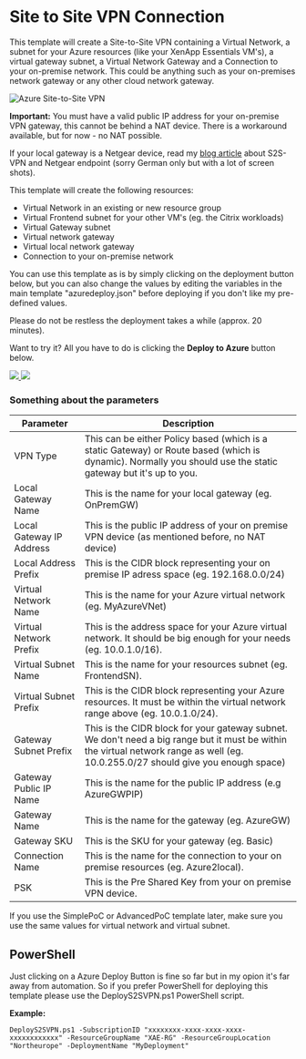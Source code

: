 # Site to Site VPN Connection
This template will create a Site-to-Site VPN containing a Virtual Network, a subnet for your Azure resources (like your XenApp Essentials VM's), a virtual gateway subnet, a Virtual Network Gateway and a Connection to your on-premise network. This could be anything such as your on-premises network gateway or any other cloud network gateway.

![Azure Site-to-Site VPN](http://thomas-krampe.com/wp-content/uploads/2017/11/Azure_Site2Site_VPN.png)

**Important:** You must have a valid public IP address for your on-premise VPN gateway, this cannot be behind a NAT device. There is a workaround available, but for now - no NAT possible. 

If your local gateway is a Netgear device, read my [blog article](http://thomas-krampe.com/2017/11/netgear-fvs336gv3-und-azure-site-to-site-vpn/) about S2S-VPN and Netgear endpoint (sorry German only but with a lot of screen shots).

This template will create the following resources:

- Virtual Network in an existing or new resource group
- Virtual Frontend subnet for your other VM's (eg. the Citrix workloads)
- Virtual Gateway subnet
- Virtual network gateway
- Virtual local network gateway
- Connection to your on-premise network

You can use this template as is by simply clicking on the deployment button below, but you can also change the values by editing the variables in the main template "azuredeploy.json" before deploying if you don't like my pre-defined values.

Please do not be restless the deployment takes a while (approx. 20 minutes).

Want to try it? All you have to do is clicking the **Deploy to Azure** button below.

<a href="https://portal.azure.com/#create/Microsoft.Template/uri/https%3A%2F%2Fgithub.com%2Fthomaskrampe%2FCitrixCloud%2Fraw%2Fmaster%2FARM-Templates%2FS2S-VPN%2Fazuredeploy.json" target="_blank">
    <img src="http://azuredeploy.net/deploybutton.png"/>
</a>
<a href="http://armviz.io/#/?load=https%3A%2F%2Fgithub.com%2Fthomaskrampe%2FCitrixCloud%2Fraw%2Fmaster%2FARM-Templates%2FS2S-VPN%2Fazuredeploy.json" target="_blank">
    <img src="http://armviz.io/visualizebutton.png"/>
</a>

### Something about the parameters

| Parameter                | Description                                                                                                                                                                        |
| ------------------------ | ---------------------------------------------------------------------------------------------------------------------------------------------------------------------------------- |
| VPN Type                 | This can be either Policy based (which is a static Gateway) or Route based (which is dynamic). Normally you should use the static gateway but it's up to you.                      |
| Local Gateway Name       | This is the name for your local gateway (eg. OnPremGW)                                                                                                                             |
| Local Gateway IP Address | This is the public IP address of your on premise VPN device (as mentioned before, no NAT device)                                                                                   |
| Local Address Prefix     | This is the CIDR block representing your on premise IP adress space (eg. 192.168.0.0/24)                                                                                           |
| Virtual Network Name     | This is the name for your Azure virtual network (eg. MyAzureVNet)                                                                                                                  |
| Virtual Network Prefix   | This is the address space for your Azure virtual network. It should be big enough for your needs (eg. 10.0.1.0/16).                                                                |
| Virtual Subnet Name      | This is the name for your resources subnet (eg. FrontendSN).                                                                                                                       |
| Virtual Subnet Prefix    | This is the CIDR block representing your Azure resources. It must be within the virtual network range above (eg. 10.0.1.0/24).                                                     |
| Gateway Subnet Prefix    | This is the CIDR block for your gateway subnet. We don't need a big range but it must be within the virtual network range as well (eg. 10.0.255.0/27 should give you enough space) |
| Gateway Public IP Name   | This is the name for the public IP address (e.g AzureGWPIP)                                                                                                                        |
| Gateway Name             | This is the name for the gateway (eg. AzureGW)                                                                                                                                     |
| Gateway SKU              | This is the SKU for your gateway (eg. Basic)                                                                                                                                       |
| Connection Name          | This is the name for the connection to your on premise resources (eg. Azure2local).                                                                                                |
| PSK                      | This is the Pre Shared Key from your on premise VPN device.                                                                                                                        |

If you use the SimplePoC or AdvancedPoC template later, make sure you use the same values for virtual network and virtual subnet.

## PowerShell
Just clicking on a Azure Deploy Button is fine so far but in my opion it's far away from automation. So if you prefer PowerShell for deploying this template please use the DeployS2SVPN.ps1 PowerShell script.

**Example:**

```
DeployS2SVPN.ps1 -SubscriptionID "xxxxxxxx-xxxx-xxxx-xxxx-xxxxxxxxxxxx" -ResourceGroupName "XAE-RG" -ResourceGroupLocation "Northeurope" -DeploymentName "MyDeployment"
```
